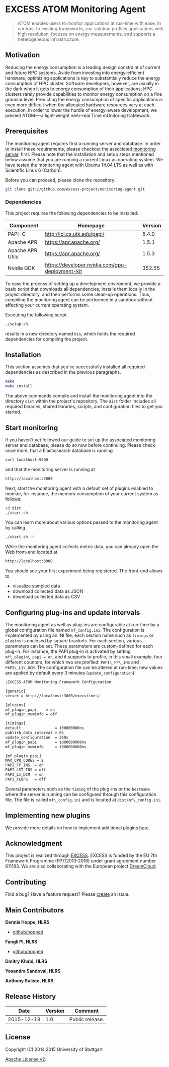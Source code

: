# EXCESS ATOM Monitoring Agent

> ATOM enables users to monitor applications at run-time with ease. In contrast to existing frameworks, our solution profiles applications with high resolution, focuses on energy measurements, and supports a heterogeneous infrastructure.


## Motivation
Reducing the energy consumption is a leading design constraint of current and future HPC systems. Aside from investing into energy-efficient hardware, optimizing applications is key to substantially reduce the energy consumption of HPC cluster. Software developers, however, are usually in the dark when it gets to energy consumption of their applications; HPC clusters rarely provide capabilities to monitor energy consumption on a fine granular level. Predicting the energy consumption of specific applications is even more difficult when the allocated hardware resources vary at each execution. In order to lower the hurdle of energy-aware development, we present ATOM---a light-weight neAr-real Time mOnitoring fraMework.


## Prerequisites

The monitoring agent requires first a running server and database. In order to install these requirements, please
checkout the associated [monitoring server][server], first. Please note that the installation and setup steps mentioned below assume that you are running a current Linux as operating system. We have tested the monitoring agent with Ubuntu 14.04 LTS as well as with Scientific Linux 6 (Carbon).

Before you can proceed, please clone the repository:

```bash
git clone git://github.com/excess-project/monitoring-agent.git
```


### Dependencies

This project requires the following dependencies to be installed:

| Component         | Homepage                                          | Version   |
|------------------ |-------------------------------------------------  |---------  |
| PAPI-C            | http://icl.cs.utk.edu/papi/                       | 5.4.0     |
| Apache APR        | https://apr.apache.org/                           | 1.5.1     |
| Apache APR Utils  | https://apr.apache.org/                           | 1.5.3     |
| Nvidia GDK        | https://developer.nvidia.com/gpu-deployment-kit   | 352.55    |

To ease the process of setting up a development enviroment, we provide a basic
script that downloads all dependencies, installs them locally in the project
directory, and then performs some clean-up operations. Thus, compiling the
monitoring agent can be performed in a sandbox without affecting your current
operating system.

Executing the following script

```bash
./setup.sh
```

results in a new directory named `bin`, which holds the required dependencies
for compiling the project.


## Installation

This section assumes that you've successfully installed all required dependencies as described in the previous paragraphs.

```bash
make
make install
```

The above commands compile and install the monitoring agent into the directory `dist` within the project's repository.
The `dist` folder includes all required binaries, shared libraries, scripts, and configuration files to get you started.


## Start monitoring

If you haven't yet followed our guide to set up the associated monitoring server and database, please do so now before
continuing. Please check once more, that a Elasticsearch database is running

```bash
curl localhost:9200
```

and that the monitoring server is running at

```bash
http://localhost:3000
```

Next, start the monitoring agent with a default set of plugins enabled to monitor, for instance, the memory consumption
of your current system as follows:

```bash
cd dist
./start.sh
```

You can learn more about various options passed to the monitoring agent by calling

```bash
./start.sh -h
```

While the monitoring agent collects metric data, you can already open the Web front-end located at

```bash
http://localhost:3000
```

You should see your first experiment being registered. The front-end allows to

- visualize sampled data
- download collected data as JSON
- download collected data as CSV


## Configuring plug-ins and update intervals

The monitoring agent as well as plug-ins are configurable at run-time by a global configuration file named `mf_config.ini`. The configuration is implemented by using an INI file; each section name such as `timings` or `plugins` is enclosed by square brackets. For each section, various parameters can be set. These parameters are custom-defined for each plug-in. For instance, the PAPI plug-in is activated by setting `mf\_plugin\_papi = on`, and it supports to profile, in this small example, four different counters, for which two are profiled: `PAPI\_FP\_INS` and `PAPI\_L1\_DCM`. The configuration file can be altered at run-time; new values are applied by default every 3 minutes (`update_configuration`).

```bash
;EXCESS ATOM Monitoring Framework Configuration

[generic]
server = http://localhost:3000/executions/

[plugins]
mf_plugin_papi    = on
mf_plugin_meminfo = off

[timings]
default               = 100000000ns
publish_data_interval = 0s
update_configuration  = 360s
mf_plugin_papi        = 1000000000ns
mf_plugin_meminfo     = 1000000000ns

[mf_plugin_papi]
MAX_CPU_CORES = 8
PAPI_FP_INS  = on
PAPI_LST_INS = off
PAPI_L1_DCM  = on
PAPI_FLOPS   = off
```

Several parameters such as the `timing` of the plug-ins or the `hostname` where the server is running can be configured through this configuration file. The file is called `mf\_config.ini` and is located at `dist/mf\_config.ini`.


## Implementing new plugins

We provide more details on how to implement additional plugins [here][plugin-tutorial].


## Acknowledgment

This project is realized through [EXCESS][excess]. EXCESS is funded by the EU 7th
Framework Programme (FP7/2013-2016) under grant agreement number 611183. We are
also collaborating with the European project [DreamCloud][dreamcloud].


## Contributing
Find a bug? Have a feature request?
Please [create](https://github.com/excess-project/monitoring-agent/website/issues) an issue.


## Main Contributors

**Dennis Hoppe, HLRS**
+ [github/hopped](https://github.com/hopped)

**Fangli Pi, HLRS**
+ [github/hopped](https://github.com/hpcfapix)

**Dmitry Khabi, HLRS**

**Yosandra Sandoval, HLRS**

**Anthony Sulisto, HLRS**


## Release History

| Date        | Version | Comment          |
| ----------- | ------- | ---------------- |
| 2015-12-18  | 1.0     | Public release.  |


## License
Copyright (C) 2014,2015 University of Stuttgart

[Apache License v2](LICENSE).


[server]: https://github.com/excess-project/monitoring-server
[excess]: http://www.excess-project.eu
[dreamcloud]: http://www.dreamcloud-project.eu
[plugin-tutorial]: src/plugins/README
